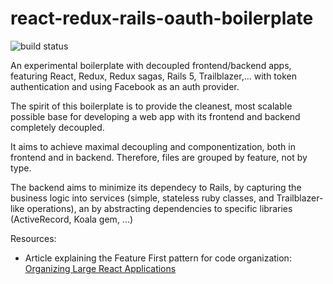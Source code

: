 # react-redux-rails-oauth-boilerplate

<img src="https://travis-ci.org/danielres/react-redux-rails-oauth-boilerplate.svg?branch=master" alt="build status" />

An experimental boilerplate with decoupled frontend/backend apps, featuring React, Redux, Redux sagas, Rails 5, Trailblazer,... with token authentication and using Facebook as an auth provider.

The spirit of this boilerplate is to provide the cleanest, most scalable possible base for developing a web app with its frontend and backend completely decoupled.

It aims to achieve maximal decoupling and componentization, both in frontend and in backend. Therefore, files are grouped by feature, not by type. 

The backend aims to minimize its dependecy to Rails, by capturing the business logic into services (simple, stateless ruby classes, and Trailblazer-like operations), an by abstracting dependencies to specific libraries (ActiveRecord, Koala gem, ...)

Resources:

* Article explaining the Feature First pattern for code organization: [Organizing Large React Applications](http://engineering.kapost.com/2016/01/organizing-large-react-applications/)
